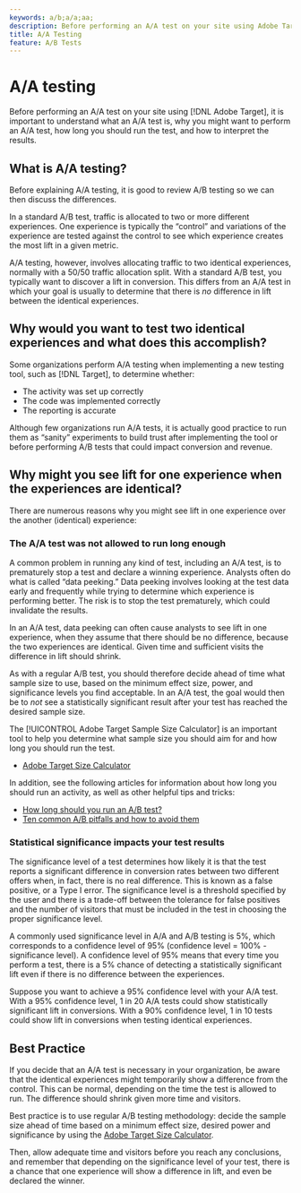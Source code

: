```yaml
---
keywords: a/b;a/a;aa;
description: Before performing an A/A test on your site using Adobe Target, it is important to understand what an A/A test is, why you might want to perform an A/A test, how long you should run the test, and how to interpret the results.
title: A/A Testing
feature: A/B Tests
---
```


# A/A testing

Before performing an A/A test on your site using [!DNL Adobe Target], it is important to understand what an A/A test is, why you might want to perform an A/A test, how long you should run the test, and how to interpret the results.

## What is A/A testing?

Before explaining A/A testing, it is good to review A/B testing so we can then discuss the differences.

In a standard A/B test, traffic is allocated to two or more different experiences. One experience is typically the “control” and variations of the experience are tested against the control to see which experience creates the most lift in a given metric.

A/A testing, however, involves allocating traffic to two identical experiences, normally with a 50/50 traffic allocation split. With a standard A/B test, you typically want to discover a lift in conversion. This differs from an A/A test in which your goal is usually to determine that there is *no* difference in lift between the identical experiences.

## Why would you want to test two identical experiences and what does this accomplish?

Some organizations perform A/A testing when implementing a new testing tool, such as [!DNL Target], to determine whether:

* The activity was set up correctly
* The code was implemented correctly
* The reporting is accurate

Although few organizations run A/A tests, it is actually good practice to run them as “sanity” experiments to build trust after implementing the tool or before performing A/B tests that could impact conversion and revenue.

## Why might you see lift for one experience when the experiences are identical?

There are numerous reasons why you might see lift in one experience over the another (identical) experience:

### The A/A test was not allowed to run long enough

A common problem in running any kind of test, including an A/A test, is to prematurely stop a test and declare a winning experience. Analysts often do what is called “data peeking.” Data peeking involves looking at the test data early and frequently while trying to determine which experience is performing better. The risk is to stop the test prematurely, which could invalidate the results.

In an A/A test, data peeking can often cause analysts to see lift in one experience, when they assume that there should be no difference, because the two experiences are identical. Given time and sufficient visits the difference in lift should shrink.

As with a regular A/B test, you should therefore decide ahead of time what sample size to use, based on the minimum effect size, power, and significance levels you find acceptable. In an A/A test, the goal would then be to *not* see a statistically significant result after your test has reached the desired sample size.

The [!UICONTROL Adobe Target Sample Size Calculator] is an important tool to help you determine what sample size you should aim for and how long you should run the test.

* [Adobe Target Size Calculator](/help/c-activities/t-test-ab/sample-size-determination.md#section_6B8725BD704C4AFE939EF2A6B6E834E6)

In addition, see the following articles for information about how long you should run an activity, as well as other helpful tips and tricks:

* [How long should you run an A/B test?](/help/c-activities/t-test-ab/sample-size-determination.md)
* [Ten common A/B pitfalls and how to avoid them](/help/c-activities/t-test-ab/common-ab-testing-pitfalls.md)

### Statistical significance impacts your test results

The significance level of a test determines how likely it is that the test reports a significant difference in conversion rates between two different offers when, in fact, there is no real difference. This is known as a false positive, or a Type I error. The significance level is a threshold specified by the user and there is a trade-off between the tolerance for false positives and the number of visitors that must be included in the test in choosing the proper significance level.

A commonly used significance level in A/A and A/B testing is 5%, which corresponds to a confidence level of 95% (confidence level = 100% - significance level). A confidence level of 95% means that every time you perform a test, there is a 5% chance of detecting a statistically significant lift even if there is no difference between the experiences.
 
Suppose you want to achieve a 95% confidence level with your A/A test. With a 95% confidence level, 1 in 20 A/A tests could show statistically significant lift in conversions. With a 90% confidence level, 1 in 10 tests could show lift in conversions when testing identical experiences.

## Best Practice

If you decide that an A/A test is necessary in your organization, be aware that the identical experiences might temporarily show a difference from the control. This can be normal, depending on the time the test is allowed to run. The difference should shrink given more time and visitors.

Best practice is to use regular A/B testing methodology: decide the sample size ahead of time based on a minimum effect size, desired power and significance by using the [Adobe Target Size Calculator](/help/c-activities/t-test-ab/sample-size-determination.md#section_6B8725BD704C4AFE939EF2A6B6E834E6).

Then, allow adequate time and visitors before you reach any conclusions, and remember that depending on the significance level of your test, there is a chance that one experience will show a difference in lift, and even be declared the winner.

